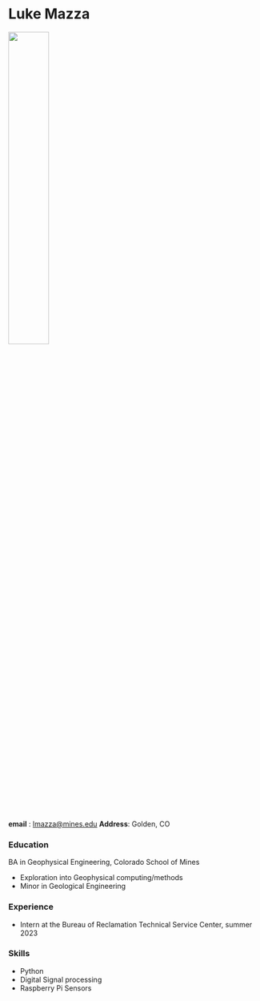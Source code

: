 # Luke Mazza

<img src = "https://i.ibb.co/6JV1nxT/WIN-20220902-08-50-58-Pro.jpg" width = 40%>

**email** : lmazza@mines.edu
**Address**: Golden, CO
### Education
BA in Geophysical Engineering, Colorado School of Mines
 - Exploration into Geophysical computing/methods
 - Minor in Geological Engineering
### Experience
 - Intern at the Bureau of Reclamation Technical Service Center, summer 2023
### Skills
 - Python 
 - Digital Signal processing
 - Raspberry Pi Sensors 

